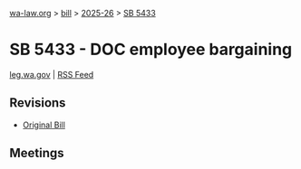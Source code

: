 [wa-law.org](/) > [bill](/bill/) > [2025-26](/bill/2025-26/) > [SB 5433](/bill/2025-26/sb/5433/)

# SB 5433 - DOC employee bargaining
[leg.wa.gov](https://app.leg.wa.gov/billsummary?BillNumber=5433&Year=2025&Initiative=false) | [RSS Feed](./rss.xml)

## Revisions
* [Original Bill](1/)

## Meetings